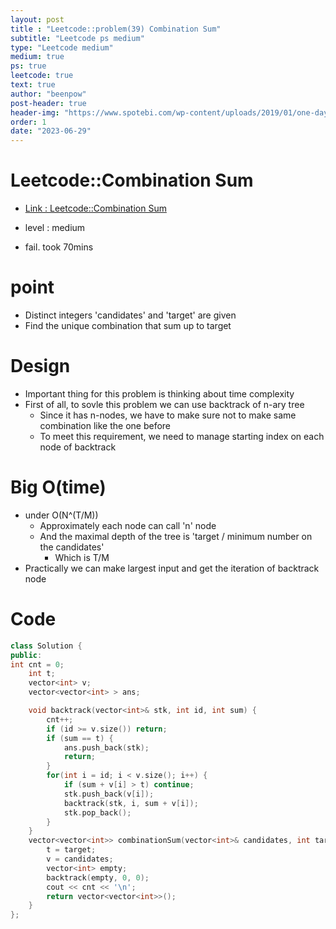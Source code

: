 ```yaml
---
layout: post
title : "Leetcode::problem(39) Combination Sum"
subtitle: "Leetcode ps medium"
type: "Leetcode medium"
medium: true
ps: true
leetcode: true
text: true
author: "beenpow"
post-header: true
header-img: "https://www.spotebi.com/wp-content/uploads/2019/01/one-day-day-one-workout-motivation-spotebi.jpg"
order: 1
date: "2023-06-29"
---
```


# Leetcode::Combination Sum
- [Link : Leetcode::Combination Sum](https://leetcode.com/problems/combination-sum/description/?envType=study-plan-v2&envId=apple-spring-23-high-frequency)

- level : medium
- fail. took 70mins

# point
- Distinct integers 'candidates' and 'target' are given
- Find the unique combination that sum up to target

# Design
- Important thing for this problem is thinking about time complexity
- First of all, to sovle this problem we can use backtrack of n-ary tree
  - Since it has n-nodes, we have to make sure not to make same combination like the one before
  - To meet this requirement, we need to manage starting index on each node of backtrack

# Big O(time)
- under O(N^(T/M))
  - Approximately each node can call 'n' node
  - And the maximal depth of the tree is 'target / minimum number on the candidates'
    - Which is T/M
- Practically we can make largest input and get the iteration of backtrack node

# Code

```cpp
class Solution {
public:
int cnt = 0;
    int t;
    vector<int> v;
    vector<vector<int> > ans;

    void backtrack(vector<int>& stk, int id, int sum) {
        cnt++;
        if (id >= v.size()) return;
        if (sum == t) {
            ans.push_back(stk);
            return;
        }
        for(int i = id; i < v.size(); i++) {
            if (sum + v[i] > t) continue;
            stk.push_back(v[i]);
            backtrack(stk, i, sum + v[i]);
            stk.pop_back();
        }
    }
    vector<vector<int>> combinationSum(vector<int>& candidates, int target) {
        t = target;
        v = candidates;
        vector<int> empty;
        backtrack(empty, 0, 0);
        cout << cnt << '\n';
        return vector<vector<int>>();
    }
};
```
